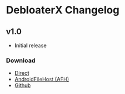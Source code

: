# DebloaterX Changelog

## v1.0
  - Initial release
### Download
- [Direct](https://github.com/shashankx86/DebloaterX/files/6797098/DebloaterX_exe.zip)
- [AndroidFileHost (AFH)](https://androidfilehost.com/?fid=14943124697586364762)
- [Github](https://github.com/shashankx86/DebloaterX/releases/)


